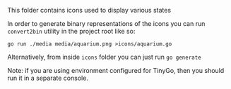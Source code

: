 This folder contains icons used to display various states

In order to generate binary representations of the icons you can run `convert2bin` utility in the project root like so:

```
go run ./media media/aquarium.png >icons/aquarium.go
```

Alternatively, from inside `icons` folder you can just run `go generate`

Note: if you are using environment configured for TinyGo, then you should run it in a separate console.